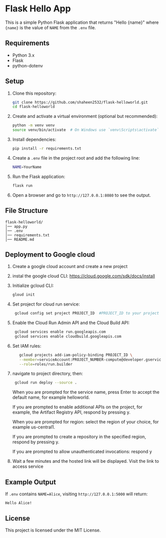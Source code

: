 # Flask Hello App

This is a simple Python Flask application that returns "Hello {name}" where `{name}` is the value of `NAME` from the `.env` file.

## Requirements

- Python 3.x
- Flask
- python-dotenv

## Setup

1. Clone this repository:
   ```sh
   git clone https://github.com/shaheen2532/flask-helloworld.git
   cd flask-helloworld
   ```

2. Create and activate a virtual environment (optional but recommended):
   ```sh
   python -m venv venv
   source venv/bin/activate  # On Windows use `venv\Scripts\activate`
   ```

3. Install dependencies:
   ```sh
   pip install -r requirements.txt
   ```

4. Create a `.env` file in the project root and add the following line:
   ```sh
   NAME=YourName
   ```

5. Run the Flask application:
   ```sh
   flask run
   ```

6. Open a browser and go to `http://127.0.0.1:8080` to see the output.

## File Structure

```
flask-helloworld/
│── app.py
│── .env
│── requirements.txt
│── README.md
```

## Deployment to Google cloud

1. Create a google cloud account and create a new project
2. instal the google cloud CLI: https://cloud.google.com/sdk/docs/install
3. Initialize gcloud CLI:
   ```sh
   gloud init
   ```
4. Set project for cloud run service:
   ```sh
    gcloud config set project PROJECT_ID  #PROJECT_ID to your project can be found in the console dashboard
   ```
5. Enable the Cloud Run Admin API and the Cloud Build API:
   ```sh
    gcloud services enable run.googleapis.com
    gcloud services enable cloudbuild.googleapis.com
   ```
6. Set IAM rules:
   ```sh
      gcloud projects add-iam-policy-binding PROJECT_ID \
      --member=serviceAccount:PROJECT_NUMBER-compute@developer.gserviceaccount.com \
      --role=roles/run.builder
   ```
7. navigate to project directory, then:
   ```sh
    gcloud run deploy --source .
   ```
   When you are prompted for the service name, press Enter to accept the default name, for example helloworld.

   If you are prompted to enable additional APIs on the project, for example, the Artifact Registry API, respond by pressing y.

   When you are prompted for region: select the region of your choice, for example us-central1.

   If you are prompted to create a repository in the specified region, respond by pressing y.

   If you are prompted to allow unauthenticated invocations: respond y

8. Wait a few minutes and the hosted link will be displayed. Visit the link to access service 
   
## Example Output

If `.env` contains `NAME=Alice`, visiting `http://127.0.0.1:5000` will return:

```
Hello Alice!
```

## License

This project is licensed under the MIT License.
